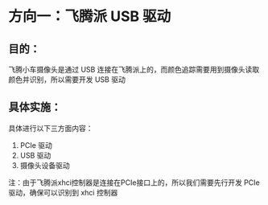 # 方向一：飞腾派 USB 驱动

## 目的：

飞腾小车摄像头是通过 USB 连接在飞腾派上的，而颜色追踪需要用到摄像头读取颜色并识别，所以需要开发 USB 驱动

## 具体实施：

具体进行以下三方面内容：

1. PCIe 驱动
2. USB 驱动
3. 摄像头设备驱动

注：由于飞腾派xhci控制器是连接在PCIe接口上的，所以我们需要先行开发 PCIe 驱动，确保可以识别到 xhci 控制器
